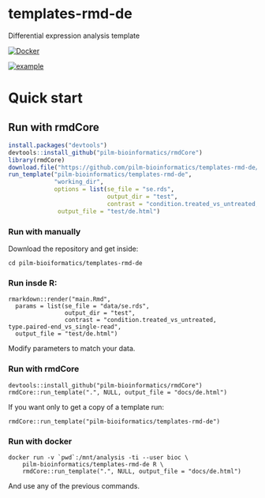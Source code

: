 # templates-rmd-de

Differential expression analysis template

[![Docker](https://img.shields.io/docker/automated/lpantano/templates-rmd-de.svg)](https://hub.docker.com/r/lpantano/templates-rmd-de/)

[![example](https://img.shields.io/badge/report-example-green.svg)](https://pilm-bioinformatics.github.io/templates-rmd-de/de.html)

# Quick start

        
## Run with rmdCore

```r
install.packages("devtools")
devtools::install_github("pilm-bioinformatics/rmdCore")
library(rmdCore)
download.file("https://github.com/pilm-bioinformatics/templates-rmd-de/raw/master/data/se.rds", "se.rds")
run_template("pilm-bioinformatics/templates-rmd-de", 
             "working_dir",
             options = list(se_file = "se.rds",
                            output_dir = "test",
                            contrast = "condition.treated_vs_untreated, type.paired-end_vs_single-read",
              output_file = "test/de.html")
```

### Run with manually

Download the repository and get inside:

    cd pilm-bioiformatics/templates-rmd-de
  
### Run insde R:

    rmarkdown::render("main.Rmd",
      params = list(se_file = "data/se.rds",
                    output_dir = "test",
                    contrast = "condition.treated_vs_untreated, type.paired-end_vs_single-read",
      output_file = "test/de.html")

Modify parameters to match your data.

### Run with rmdCore
    
    devtools::install_github("pilm-bioinformatics/rmdCore")
    rmdCore::run_template(".", NULL, output_file = "docs/de.html")
    
If you want only to get a copy of a template run:
  
    rmdCore::run_template("pilm-bioiformatics/templates-rmd-de")

### Run with docker

    docker run -v `pwd`:/mnt/analysis -ti --user bioc \
        pilm-bioinformatics/templates-rmd-de R \
        rmdCore::run_template(".", NULL, output_file = "docs/de.html")
 
 And use any of the previous commands.
